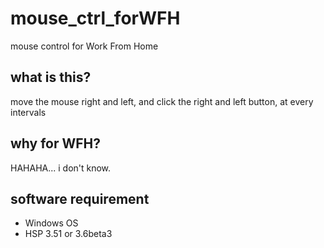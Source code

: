 # mouse_ctrl_forWFH
mouse control for Work From Home

## what is this?
move the mouse right and left,
 and click the right and left button,
 at every intervals

## why for WFH?
HAHAHA... i don't know.

## software requirement
* Windows OS
* HSP 3.51 or 3.6beta3
